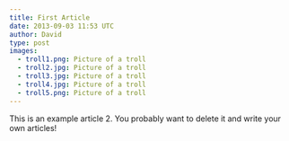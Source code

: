 ```yaml
---
title: First Article
date: 2013-09-03 11:53 UTC
author: David
type: post
images: 
  - troll1.png: Picture of a troll
  - troll2.jpg: Picture of a troll
  - troll3.jpg: Picture of a troll
  - troll4.jpg: Picture of a troll
  - troll5.png: Picture of a troll
---
```


<!---
Valid post types include - 'post', 'dribbble', 'behance', 'pintrest', 'twitter'
-->

This is an example article 2. You probably want to delete it and write your own articles!
